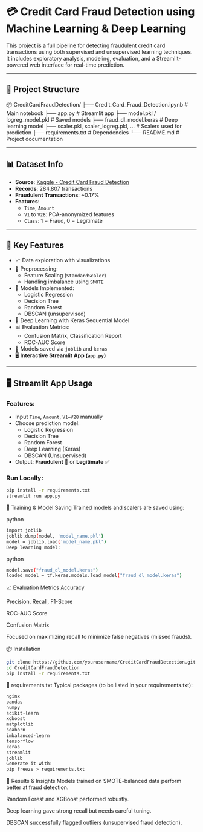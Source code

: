 # 💳 Credit Card Fraud Detection using Machine Learning & Deep Learning

This project is a full pipeline for detecting fraudulent credit card transactions using both supervised and unsupervised learning techniques. It includes exploratory analysis, modeling, evaluation, and a Streamlit-powered web interface for real-time prediction.

---

## 📂 Project Structure
📦 CreditCardFraudDetection/
├── Credit_Card_Fraud_Detection.ipynb # Main notebook
├── app.py # Streamlit app
├── model.pkl / logreg_model.pkl # Saved models
├── fraud_dl_model.keras # Deep learning model
├── scaler.pkl, scaler_logreg.pkl, ... # Scalers used for prediction
├── requirements.txt # Dependencies
└── README.md # Project documentation


---

## 📊 Dataset Info

- **Source**: [Kaggle - Credit Card Fraud Detection](https://www.kaggle.com/datasets/mlg-ulb/creditcardfraud)
- **Records**: 284,807 transactions
- **Fraudulent Transactions**: ~0.17%
- **Features**:
  - `Time`, `Amount`
  - `V1` to `V28`: PCA-anonymized features
  - `Class`: 1 = Fraud, 0 = Legitimate

---

## 🚀 Key Features

- 📈 Data exploration with visualizations
- 🔄 Preprocessing:
  - Feature Scaling (`StandardScaler`)
  - Handling imbalance using `SMOTE`
- 🤖 Models Implemented:
  - Logistic Regression
  - Decision Tree
  - Random Forest
  - DBSCAN (unsupervised)
- 🧠 Deep Learning with Keras Sequential Model
- 📊 Evaluation Metrics:
  - Confusion Matrix, Classification Report
  - ROC-AUC Score
- 💾 Models saved via `joblib` and `keras`
- 🖥️ **Interactive Streamlit App (`app.py`)**

---

## 🖥️ Streamlit App Usage

### Features:
- Input `Time`, `Amount`, `V1–V28` manually
- Choose prediction model:
  - Logistic Regression
  - Decision Tree
  - Random Forest
  - Deep Learning (Keras)
  - DBSCAN (Unsupervised)
- Output: **Fraudulent** 🚨 or **Legitimate** ✅

### Run Locally:

```bash
pip install -r requirements.txt
streamlit run app.py
```
🧠 Training & Model Saving
Trained models and scalers are saved using:

python
```bash
import joblib
joblib.dump(model, 'model_name.pkl')
model = joblib.load('model_name.pkl')
Deep learning model:
```
python
```bash
model.save("fraud_dl_model.keras")
loaded_model = tf.keras.models.load_model("fraud_dl_model.keras")
```
📈 Evaluation Metrics
Accuracy

Precision, Recall, F1-Score

ROC-AUC Score

Confusion Matrix

Focused on maximizing recall to minimize false negatives (missed frauds).

📦 Installation
```bash
git clone https://github.com/yourusername/CreditCardFraudDetection.git
cd CreditCardFraudDetection
pip install -r requirements.txt
```

📄 requirements.txt
Typical packages (to be listed in your requirements.txt):
``` bash
nginx
pandas
numpy
scikit-learn
xgboost
matplotlib
seaborn
imbalanced-learn
tensorflow
keras
streamlit
joblib
Generate it with:
pip freeze > requirements.txt
```
📌 Results & Insights
Models trained on SMOTE-balanced data perform better at fraud detection.

Random Forest and XGBoost performed robustly.

Deep learning gave strong recall but needs careful tuning.

DBSCAN successfully flagged outliers (unsupervised fraud detection).


